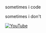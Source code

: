 sometimes i code

sometimes i don't

[![YouTube](https://img.shields.io/youtube/channel/subscribers/UCU5xiNz-QoM7PPi88WD5eyg?style=for-the-badge&logo=youtube&label=Subscribers&color=crimson)](https://www.youtube.com/@mai_dq)

